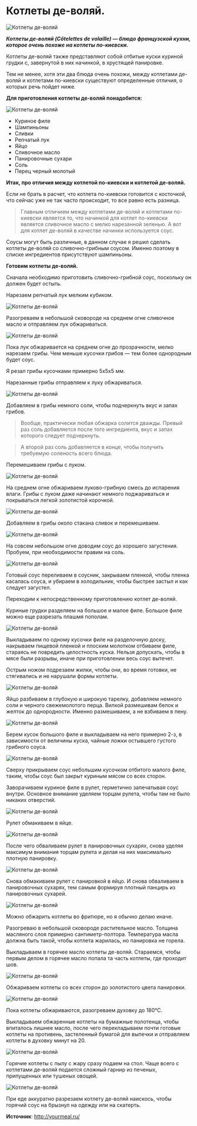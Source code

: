 # Котлеты де-воляй.

![Котлеты де-воляй](/images/Kulinar/Second/devolay_1.jpg 'Котлеты де-воляй')

_**Котлеты де-воляй (Côtelettes de volaille) — блюдо французской кухни, которое очень похоже на котлеты по-киевски.**_

Котлеты де-воляй также представляют собой отбитые куски куриной грудки с, завернутой в них начинкой, в хрустящей панировке.

Тем не менее, хотя эти два блюда очень похожи, между котлетами де-воляй и котлетами по-киевски существуют определенные отличия, о которых речь пойдет ниже.

**Для приготовления котлеты де-воляй понадобится:**

![Котлеты де-воляй](/images/Kulinar/Second/devolay_2.jpg 'Котлеты де-воляй')

- Куриное филе
- Шампиньоны
- Сливки
- Репчатый лук
- Яйцо
- Сливочное масло
- Панировочные сухари
- Соль
- Перец черный молотый

**Итак, про отличия между котлетой по-киевски и котлетой де-воляй.**

Если не брать в расчет, что котлета по-киевски готовится с косточкой, что сейчас уже не так часто происходит, то все равно есть разница.

> Главным отличием между котлетами де-воляй и котлетами по-киевски является то, что начинкой для котлет по-киевски является сливочное масло с мелко нарезанной зеленью. А вот для котлет де-воляй в качестве начинки используется соус. 

Соусы могут быть различные, в данном случае я решил сделать котлеты де-воляй со сливочно-грибным соусом. Именно поэтому в списке ингредиентов присутствуют шампиньоны.

**Готовим котлеты де-воляй.**

Сначала необходимо приготовить сливочно-грибной соус, поскольку он должен будет остыть.

Нарезаем репчатый лук мелким кубиком.

![Котлеты де-воляй](/images/Kulinar/Second/devolay_3.jpg 'Котлеты де-воляй')

Разогреваем в небольшой сковороде на среднем огне сливочное масло и отправляем лук обжариваться.

![Котлеты де-воляй](/images/Kulinar/Second/devolay_4.jpg 'Котлеты де-воляй')

Пока лук обжаривается на среднем огне до прозрачности, мелко нарезаем грибы. Чем меньше кусочки грибов — тем более однородным будет соус.

Я резал грибы кусочками примерно 5х5х5 мм.

Нарезанные грибы отправляем к луку обжариваться.

![Котлеты де-воляй](/images/Kulinar/Second/devolay_5.jpg 'Котлеты де-воляй')

Добавляем в грибы немного соли, чтобы подчеркнуть вкус и запах грибов.

> Вообще, практически любая обжарка солится дважды. Превый раз соль добавляется после того ингредиента, вкус и запах которого следует подчеркнуть.

> А второй раз соль добавляется в конце, чтобы получить требуемую соленость всего блюда.

Перемешиваем грибы с луком.

![Котлеты де-воляй](/images/Kulinar/Second/devolay_6.jpg 'Котлеты де-воляй')

На среднем огне обжариваем луково-грибную смесь до испарения влаги. Грибы с луком даже начинают немного поджариваться и покрываться легкой золотистой корочкой.

![Котлеты де-воляй](/images/Kulinar/Second/devolay_7.jpg 'Котлеты де-воляй')

Добавляем в грибы около стакана сливок и перемешиваем.

![Котлеты де-воляй](/images/Kulinar/Second/devolay_8.jpg 'Котлеты де-воляй')

На совсем небольшом огне доводим соус до хорошего загустения. Пробуем, при необходимости правим на соль.

![Котлеты де-воляй](/images/Kulinar/Second/devolay_9.jpg 'Котлеты де-воляй')

Готовый соус переливаем в соусник, закрываем пленкой, чтобы пленка касалась соуса, и убираем в холодильник, чтобы быстрее застыл и как следует загустел.

Переходим к непосредственному приготовлению котлет де-воляй.

Куриные грудки разделяем на большое и малое филе. Большое филе можно еще разрезать плашмя пополам.

![Котлеты де-воляй](/images/Kulinar/Second/devolay_10.jpg 'Котлеты де-воляй')

Выкладываем по одному кусочки филе на разделочную доску, накрываем пищевой пленкой и плоским молотком отбиваем филе, стараясь не повредить целостность куска. Нельзя допускать, чтобы в мясе были разрывы, иначе при приготовлении весь соус вытечет.

Острым ножом подрезаем жилки, чтобы они, во время готовки, не стягивались и не нарушали формы котлеты.

![Котлеты де-воляй](/images/Kulinar/Second/devolay_11.jpg 'Котлеты де-воляй')

Яйцо разбиваем в глубокую и широкую тарелку, добавляем немного соли и черного свежемолотого перца. Вилкой размешивам белок и желток до однородности. Именно размешиваем, а не взбиваем в пену.

![Котлеты де-воляй](/images/Kulinar/Second/devolay_12.jpg 'Котлеты де-воляй')

Берем кусок большого филе и выкладываем на него примерно 2-з, в зависимости от величины куска, чайные ложки остывшего густого грибного соуса.

![Котлеты де-воляй](/images/Kulinar/Second/devolay_13.jpg 'Котлеты де-воляй')

Сверху прикрываем соус небольшим кусочком отбитого малого филе, таким, чтобы соус был закрыт куриным мясом со всех сторон.

Заворачиваем куриное филе в рулет, герметично запечатывая соус внутри. Основное внимание уделяем торцам рулета, чтобы там не было никаких отверстий.

![Котлеты де-воляй](/images/Kulinar/Second/devolay_14.jpg 'Котлеты де-воляй')

Рулет обмакиваем в яйце.

![Котлеты де-воляй](/images/Kulinar/Second/devolay_15.jpg 'Котлеты де-воляй')

После чего обваливаем рулет в панировочных сухарях, снова уделяя максимум внимания торцам рулета и делая на них максимально плотную панировку.

![Котлеты де-воляй](/images/Kulinar/Second/devolay_16.jpg 'Котлеты де-воляй')

Снова обмакиваем рулет с панировкой в яйцо. И снова обваливаем в панировочных сухарях, тем самым формируя плотный панцирь из панировочных сухарей.

![Котлеты де-воляй](/images/Kulinar/Second/devolay_17.jpg 'Котлеты де-воляй')

Можно обжарить котлеты во фритюре, но я обычно делаю иначе.

Разогреваю в небольшой сковороде растительное масло. Толщина масляного слоя примерно сантиметр-полтора. Температура масла должна быть такой, чтобы котлета жарилась, но панировка не горела.

Выкладываем в горячее масло котлеты де-воляй. Стараемся, чтобы первым делом в горячее масло попала та часть котлеты, где проходит шов.

![Котлеты де-воляй](/images/Kulinar/Second/devolay_18.jpg 'Котлеты де-воляй')

Обжариваем котлеты со всех сторон до золотистого цвета панировки.

![Котлеты де-воляй](/images/Kulinar/Second/devolay_19.jpg 'Котлеты де-воляй')

Пока котлеты обжариваются, разогреваем духовку до 180°С.

Выкладываем обжаренные котлеты на бумажные полотенца, чтобы впиталось лишнее масло, после чего перекладываем почти готовые котлеты на противень, застеленный бумагой для выпечки и отправляем котлеты в духовку минут на 20.

![Котлеты де-воляй](/images/Kulinar/Second/devolay_20.jpg 'Котлеты де-воляй')

Горячие котлеты с пылу с жару сразу подаем на стол. Чаще всего с котлетами де-воляй подается сложный гарнир из печеных, припущенных или тушеных овощей.

![Котлеты де-воляй](/images/Kulinar/Second/devolay_21.jpg 'Котлеты де-воляй')

При еде аккуратно разрезаем котлету де-воляй наискось, чтобы горячий соус на брызнул на одежду или на скатерть.

**Источник**: http://yourmeal.ru/
